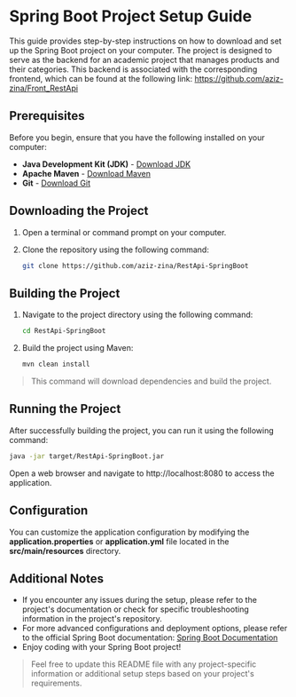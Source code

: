 # Spring Boot Project Setup Guide

This guide provides step-by-step instructions on how to download and set up the Spring Boot project on your computer. The project is designed to serve as the backend for an academic project that manages products and their categories. This backend is associated with the corresponding frontend, which can be found at the following link: https://github.com/aziz-zina/Front_RestApi

## Prerequisites

Before you begin, ensure that you have the following installed on your computer:

- **Java Development Kit (JDK)** - [Download JDK](https://www.oracle.com/java/technologies/javase-downloads.html)
- **Apache Maven** - [Download Maven](https://maven.apache.org/download.cgi)
- **Git** - [Download Git](https://git-scm.com/downloads)

## Downloading the Project

1. Open a terminal or command prompt on your computer.

2. Clone the repository using the following command:

   ```bash
   git clone https://github.com/aziz-zina/RestApi-SpringBoot

## Building the Project

1. Navigate to the project directory using the following command:

   ```bash
   cd RestApi-SpringBoot
   ```

2. Build the project using Maven:

   ```bash
   mvn clean install
   ```
> This command will download dependencies and build the project.

## Running the Project
After successfully building the project, you can run it using the following command:

   ```bash
   java -jar target/RestApi-SpringBoot.jar
   ```

Open a web browser and navigate to http://localhost:8080 to access the application.

## Configuration
You can customize the application configuration by modifying the **application.properties** or **application.yml** file located in the **src/main/resources** directory.

## Additional Notes
- If you encounter any issues during the setup, please refer to the project's documentation or check for specific troubleshooting information in the project's repository.
- For more advanced configurations and deployment options, please refer to the official Spring Boot documentation: <a href="https://docs.spring.io/spring-boot/docs/current/reference/htmlsingle/">Spring Boot Documentation</a>
- Enjoy coding with your Spring Boot project!

> Feel free to update this README file with any project-specific information or additional setup steps based on your project's requirements.
